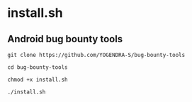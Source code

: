 # install.sh

## Android bug bounty tools

```
git clone https://github.com/YOGENDRA-S/bug-bounty-tools
```
```
cd bug-bounty-tools
```
```
chmod +x install.sh
```
```
./install.sh
```

